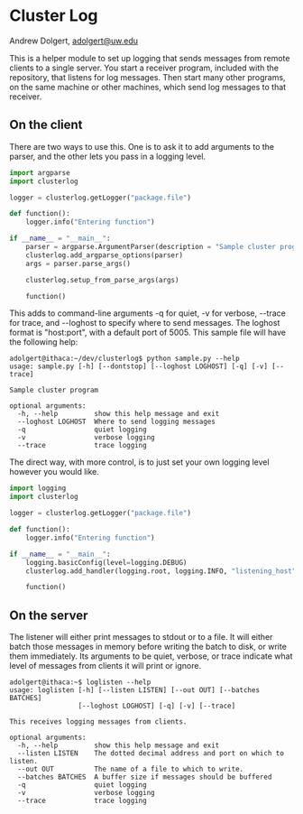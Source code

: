 # Cluster Log

Andrew Dolgert, adolgert@uw.edu

This is a helper module to set up logging that sends
messages from remote clients to a single server.
You start a receiver program, included with the repository,
that listens for log messages. Then start many other programs,
on the same machine or other machines, which send log messages
to that receiver.

## On the client

There are two ways to use this. One is to ask it to add arguments to
the parser, and the other lets you pass in a logging level.

```python
import argparse
import clusterlog

logger = clusterlog.getLogger("package.file")

def function():
    logger.info("Entering function")

if __name__ = "__main__":
    parser = argparse.ArgumentParser(description = "Sample cluster program")
    clusterlog.add_argparse_options(parser)
    args = parser.parse_args()

    clusterlog.setup_from_parse_args(args)

    function()
```
This adds to command-line arguments -q for quiet, -v for verbose,
--trace for trace, and --loghost to specify where to send messages.
The loghost format is "host:port", with a default port of 5005.
This sample file
will have the following help:
```
adolgert@ithaca:~/dev/clusterlog$ python sample.py --help
usage: sample.py [-h] [--dontstop] [--loghost LOGHOST] [-q] [-v] [--trace]

Sample cluster program

optional arguments:
  -h, --help         show this help message and exit
  --loghost LOGHOST  Where to send logging messages
  -q                 quiet logging
  -v                 verbose logging
  --trace            trace logging
```

The direct way, with more control, is to just set your own logging level however
you would like.
```python
import logging
import clusterlog

logger = clusterlog.getLogger("package.file")

def function():
    logger.info("Entering function")

if __name__ = "__main__":
    logging.basicConfig(level=logging.DEBUG)
    clusterlog.add_handler(logging.root, logging.INFO, "listening_host", 5005)

    function()
```
## On the server
The listener will either print messages to stdout or to a file. It will either batch those
messages in memory before writing the batch to disk, or write them immediately.
Its arguments to be quiet, verbose, or trace indicate what level of messages
from clients it will print or ignore.
```
adolgert@ithaca:~$ loglisten --help
usage: loglisten [-h] [--listen LISTEN] [--out OUT] [--batches BATCHES]
                 [--loghost LOGHOST] [-q] [-v] [--trace]

This receives logging messages from clients.

optional arguments:
  -h, --help         show this help message and exit
  --listen LISTEN    The dotted decimal address and port on which to listen.
  --out OUT          The name of a file to which to write.
  --batches BATCHES  A buffer size if messages should be buffered
  -q                 quiet logging
  -v                 verbose logging
  --trace            trace logging
```
